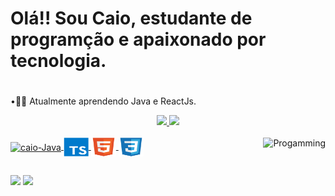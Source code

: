 <div>
  <h1> Olá!! Sou Caio, estudante de programção e apaixonado por tecnologia. <h1>
</div>
    
•👨‍🎓 Atualmente aprendendo Java e ReactJs.
    
    
  <div align="center">
  <a href="https://github.com/CaGuimas">
  <img height="180em" src="https://github-readme-stats.vercel.app/api?username=CaGuimas&show_icons=true&theme=dark&include_all_commits=true&count_private=true"/>
  <img height="180em" src="https://github-readme-stats.vercel.app/api/top-langs/?username=CaGuimas&layout=compact&langs_count=7&theme=dark"/>
  </div>
<div style="display: inline_block"><br>
  <img align="center" alt="caio-Java" height="30" width="40" src="https://img.shields.io/badge/Java-ED8B00?style=for-the-badge&logo=java&logoColor=white">
  <img align="center" alt="caio-Ts" height="30" width="40" src="https://raw.githubusercontent.com/devicons/devicon/master/icons/typescript/typescript-plain.svg" 
  <img align="center" alt="caio-React" height="30" width="40" src="https://raw.githubusercontent.com/devicons/devicon/master/icons/react/react-original.svg">
  <img align="center" alt="caio-HTML" height="30" width="40" src="https://raw.githubusercontent.com/devicons/devicon/master/icons/html5/html5-original.svg">
  <img align="center" alt="caio-CSS" height="30" width="40" src="https://raw.githubusercontent.com/devicons/devicon/master/icons/css3/css3-original.svg">
  <img align="right" alt="Progamming" height="120px"  src="https://miro.medium.com/max/960/0*olssvV2WM-4HSU2b.gif">
</div>
  
  ##
 
<div>
  <a href="https://instagram.com/guicaio021" target="_blank"><img src="https://img.shields.io/badge/Instagram-E4405F?style=for-the-badge&logo=instagram&logoColor=white"></a>
  <a href="https://wa.me/5521997166600?text=Olá!!" target="_blank"><img src="https://img.shields.io/badge/WhatsApp-25D366?style=for-the-badge&logo=whatsapp&logoColor=white"></a>
 </div>
    


